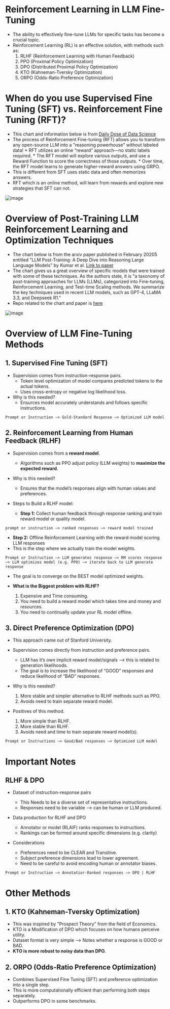 # Reinforcement Learning in LLM Fine-Tuning
* The ability to effectively fine-tune LLMs for specific tasks has become a crucial topic.
* Reinforcement Learning (RL) is an effective solution, with methods such as:
  1.  RLHF (Reinforcement Learning with Human Feedback)
  2.  PPO (Proximal Policy Optimization)
  3.  DPO (Distributed Proximal Policy Optimization)
  4.  KTO (Kahneman-Tversky Optimization)
  5.  ORPO (Odds-Ratio Preference Optimization)
 

# When do you use Supervised Fine Tuning (SFT) vs. Reinforcement Fine Tuning (RFT)?
* This chart and information below is from [Daily Dose of Data Science](https://www.dailydoseofds.com/)
* The process of Reinforcement Fine-tuning (RFT) allows you to transform any open-source LLM into a "reasoning powerhouse" without labeled data!
      * RFT utilizes an online “reward” approach—no static labels required.
      * The RFT model will explore various outputs, and use a Reward Function to score the correctness of those outputs.
      * Over time, the RFT model learns to generate higher-reward answers using GRPO.
* This is different from SFT uses static data and often memorizes answers.
* RFT which is an online method, will learn from rewards and explore new strategies that SFT can not. 


![image](https://github.com/user-attachments/assets/7989e2e3-062c-4c44-98f1-ad5187e9fd36)



# Overview of Post-Training LLM Reinforcement Learning and Optimization Techniques
* The chart below is from the arxiv paper published in February 20205 entitled "LLM Post-Training: A Deep Dive into Reasoning Large Language Models" by Kumar et al. [Link to paper](https://arxiv.org/html/2502.21321)
*  The chart gives us a great overview of specific models that were trained with some of these techniques. As the authors state, it is "a taxonomy of post-training approaches for LLMs (LLMs), categorized into Fine-tuning, Reinforcement Learning, and Test-time Scaling methods. We summarize the key techniques used in recent LLM models, such as GPT-4, LLaMA 3.3, and Deepseek R1."
*  Repo related to the chart and paper is [here](https://github.com/mbzuai-oryx/Awesome-LLM-Post-training)

![image](https://github.com/user-attachments/assets/90eeaf8f-534d-4789-ba7f-17e14c1b9af3)


# Overview of LLM Fine-Tuning Methods

## 1. Supervised Fine Tuning (SFT)
* Supervision comes from instruction-response pairs.
  * Token level optimization of model compares predicted tokens to the actual tokens.
  * Uses cross-entropy or negative log likelihood loss.
* Why is this needed?
  * Ensurces model accurately understands and follows specific instructions.
 

```
Prompt or Instruction —> Gold-Standard Response —> Optimized LLM model
```

## 2. Reinforcement Learning from Human Feedback (RLHF)
* Supervision comes from a **reward model**. 
  * Algorithms such as PPO adjust policy (LLM weights) to **maximize the expected reward**. 
* Why is this needed?
  * Ensures that the model’s responses align with human values and preferences. 

* Steps to Build a RLHF model:

  * **Step 1:** Collect human feedback through response ranking and train reward model or quality model.
```
prompt or instruction —> ranked responses —> reward model trained
```

  * **Step 2:** Offline Reinforcement Learning with the reward model scoring LLM responses
  * This is the step where we actually train the model weights.
```
Prompt or Instruction —> LLM generates response —> RM scores response —> LLM optimizes model (e.g. PPO) —> iterate back to LLM generate response
```
  * The goal is to converge on the BEST model optimized weights. 

* **What is the Biggest problem with RLHF?**
  1. Expensive and Time consuming.
  2. You need to build a reward model which takes time and money and resources. 
  3. You need to continually update your RL model offline. 

## 3. Direct Preference Optimization (DPO)
* This approach came out of Stanford University.
* Supervision comes directly from instruction and preference pairs.
  * LLM has it’s own implicit reward model/signals —> this is related to generation likelihoods.
  * The goal is to increase the likelihood of “GOOD” responses and reduce likelihood of “BAD” responses.

* Why is this needed?
  1. More stable and simpler alternative to RLHF methods such as PPO. 
  2. Avoids need to train separate reward model.
    
* Positives of this method.
  1. More simple than RLHF.
  2. More stable than RLHF.
  3. Avoids need and time to train separate reward model(s).
 
```
Prompt or Instructions —> Good/Bad responses —> Optimized LLM model
```

# Important Notes

## **RLHF & DPO**
  * Dataset of instruction-response pairs
    * This Needs to be a diverse set of representative instructions.
    * Responses need to be variable —> can be human or LLM produced. 

  * Data production for RLHF and DPO
    * Annotator or model (RLAIF) ranks responses to instructions.
    * Rankings can be formed around specific dimensions (e.g. clarity)

  * Considerations
    * Preferences need to be CLEAR and Transitive. 
    * Subject preference dimensions lead to lower agreement. 
    * Need to be careful to avoid encoding human or annotator biases. 
```
Prompt or Instruction —> Annotatior-Ranked responses —> DPO | RLHF
```


# Other Methods

## 1. KTO (Kahneman-Tversky Optimization)
* This was inspired by "Prospect Theory" from the field of Economics. 
* KTO is a Modification of DPO which focuses on how humans perceive utility. 
* Dataset format is very simple --> Notes whether a response is GOOD or BAD. 
* **KTO is more robust to noisy data than DPO.** 

## 2. ORPO (Odds-Ratio Preference Optimization)
* Combines Supervised Fine Tuning (SFT) and preference optimization into a single step. 
* This is more computationally efficient than performing both steps separately.
* Outperforms DPO in some benchmarks. 

